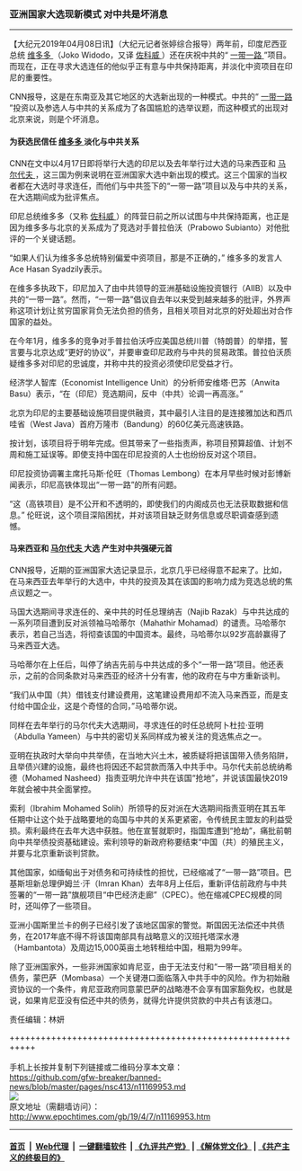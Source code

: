### 亚洲国家大选现新模式 对中共是坏消息
------------------------

<p>
 【大纪元2019年04月08日讯】（大纪元记者张婷综合报导）两年前，印度尼西亚总统
 <a href="http://www.epochtimes.com/gb/tag/%E7%BB%B4%E5%A4%9A%E5%A4%9A.html">
  维多多
 </a>
 （Joko Widodo，又译
 <a href="http://www.epochtimes.com/gb/tag/%E4%BD%90%E7%A7%91%E5%A8%81.html">
  佐科威
 </a>
 ）还在庆祝中共的“
 <a href="http://www.epochtimes.com/gb/tag/%E4%B8%80%E5%B8%A6%E4%B8%80%E8%B7%AF.html">
  一带一路
 </a>
 ”项目。而现在，正在寻求大选连任的他似乎正有意与中共保持距离，并淡化中资项目在印尼的重要性。
</p>
<p>
 CNN报导，这是在东南亚及其它地区的大选新出现的一种模式。中共的“
 <a href="http://www.epochtimes.com/gb/tag/%E4%B8%80%E5%B8%A6%E4%B8%80%E8%B7%AF.html">
  一带一路
 </a>
 ”投资以及参选人与中共的关系成为了各国尴尬的选举议题，而这种模式的出现对北京来说，则是个坏消息。
</p>
<h4>
 为获选民信任
 <a href="http://www.epochtimes.com/gb/tag/%E7%BB%B4%E5%A4%9A%E5%A4%9A.html">
  维多多
 </a>
 淡化与中共关系
</h4>
<p>
 CNN在文中以4月17日即将举行大选的印尼以及去年举行过大选的马来西亚和
 <a href="http://www.epochtimes.com/gb/tag/%E9%A9%AC%E5%B0%94%E4%BB%A3%E5%A4%AB.html">
  马尔代夫
 </a>
 ，这三国为例来说明在亚洲国家大选中新出现的模式。这三个国家的当权者都在大选时寻求连任，而他们与中共签下的“一带一路”项目以及与中共的关系，在大选期间成为批评焦点。
</p>
<p>
 印尼总统维多多（又称
 <a href="http://www.epochtimes.com/gb/tag/%E4%BD%90%E7%A7%91%E5%A8%81.html">
  佐科威
 </a>
 ）的阵营日前之所以试图与中共保持距离，也正是因为维多多与北京的关系成为了竞选对手普拉伯沃（Prabowo Subianto）对他批评的一个关键话题。
</p>
<p>
 “如果人们认为维多多总统特别偏爱中资项目，那是不正确的，” 维多多的发言人Ace Hasan Syadzily表示。
</p>
<p>
 在维多多执政下，印尼加入了由中共领导的亚洲基础设施投资银行（AIIB）以及中共的“一带一路”。然而，“一带一路”倡议自去年以来受到越来越多的批评，外界声称这项计划让贫穷国家背负无法负担的债务，且相关项目对北京的好处超出对合作国家的益处。
</p>
<p>
 在今年1月，维多多的竞争对手普拉伯沃呼应美国总统川普（特朗普）的举措，誓言要与北京达成“更好的协议”，并要审查印尼政府与中共的贸易政策。普拉伯沃质疑维多多对印尼的忠诚度，并称中共的投资必须使印尼受益才行。
</p>
<p>
 经济学人智库（Economist Intelligence Unit）的分析师安维塔·巴苏（Anwita Basu）表示，“在（印尼）竞选期间，反中（中共）论调一再高涨。”
</p>
<p>
 北京为印尼的主要基础设施项目提供融资，其中最引人注目的是连接雅加达和西爪哇省（West Java）首府万隆市（Bandung）的60亿美元高速铁路。
</p>
<p>
 按计划，该项目将于明年完成。但其带来了一些指责声，称项目预算超值、计划不周和施工延误等。即使支持中国在印尼投资的人士也纷纷反对这个项目。
</p>
<p>
 印尼投资协调署主席托马斯‧伦旺（Thomas Lembong）在本月早些时候对彭博新闻表示，印尼高铁体现出“一带一路”的所有问题。
</p>
<p>
 “这（高铁项目）是不公开和不透明的，即使我们的内阁成员也无法获取数据和信息。” 伦旺说，这个项目深陷困扰，并对该项目缺乏财务信息或尽职调查感到遗憾。
</p>
<h4>
 马来西亚和
 <a href="http://www.epochtimes.com/gb/tag/%E9%A9%AC%E5%B0%94%E4%BB%A3%E5%A4%AB.html">
  马尔代夫
 </a>
 大选 产生对中共强硬元首
</h4>
<p>
 CNN报导，近期的亚洲国家大选记录显示，北京几乎已经得意不起来了。比如，在马来西亚去年举行的大选中，中共的投资及其在该国的影响力成为竞选总统的焦点议题之一。
</p>
<p>
 马国大选期间寻求连任的、亲中共的时任总理纳吉（Najib Razak）与中共达成的一系列项目遭到反对派领袖马哈蒂尔（Mahathir Mohamad）的谴责。马哈蒂尔表示，若自己当选，将彻查该国的中国资本。最终，马哈蒂尔以92岁高龄赢得了马来西亚大选。
</p>
<p>
 马哈蒂尔在上任后，叫停了纳吉先前与中共达成的多个“一带一路”项目。他还表示，之前的合同条款对马来西亚的经济十分有害，他的政府在与中方重新谈判。
</p>
<p>
 “我们从中国（共）借钱支付建设费用，这笔建设费用却不流入马来西亚，而是支付给中国企业，这是个奇怪的合同，”马哈蒂尔说。
</p>
<p>
 同样在去年举行的马尔代夫大选期间，寻求连任的时任总统阿卜杜拉·亚明（Abdulla Yameen）与中共的密切关系同样成为被关注的竞选焦点之一。
</p>
<p>
 亚明在执政时大举向中共举债，在当地大兴土木，被质疑将把该国带入债务陷阱，且举债兴建的设施，最终也将因还不起贷款而落入中共手中。马尔代夫前总统纳希德（Mohamed Nasheed）指责亚明允许中共在该国“抢地”，并说该国最快2019年就会被中共全面掌控。
</p>
<p>
 索利（Ibrahim Mohamed Solih）所领导的反对派在大选期间指责亚明在其五年任期中让这个处于战略要地的岛国与中共的关系更紧密，令传统民主盟友的利益受损。索利最终在去年大选中获胜。他在宣誓就职时，指国库遭到“抢劫”，痛批前朝向中共举债投资基础建设。索利领导的新政府称要结束“中国（共）的殖民主义，并要与北京重新谈判贷款。
</p>
<p>
 其他国家，如缅甸出于对债务和可持续性的担忧，已经缩减了“一带一路”项目。巴基斯坦新总理伊姆兰‧汗（Imran Khan）去年8月上任后，重新评估前政府与中共签署的“一带一路”旗舰项目“中巴经济走廊”（CPEC）。他在缩减CPEC规模的同时，还叫停了一些项目。
</p>
<p>
 亚洲小国斯里兰卡的例子已经引发了该地区国家的警觉。斯国因无法偿还中共债务，在2017年底不得不将该国南部具有战略意义的汉班托塔深水港（Hambantota）及周边15,000英亩土地转租给中国，租期为99年。
</p>
<p>
 除了亚洲国家外，一些非洲国家如肯尼亚，由于无法支付和“一带一路”项目相关的债务，蒙巴萨（Mombasa）一个关键港口面临落入中共手中的风险。作为初始融资协议的一个条件，肯尼亚政府同意蒙巴萨的战略港不会享有国家豁免权，也就是说，如果肯尼亚没有偿还中共的债务，就得允许提供贷款的中共占有该港口。
</p>
<p>
 责任编辑：林妍
</p>

+++++++++++++++++++++++++++++++++++++++++++++++++++++++++++<br/><br/>
手机上长按并复制下列链接或二维码分享本文章：<br/>
https://github.com/gfw-breaker/banned-news/blob/master/pages/nsc413/n11169953.md <br/>
<a href='https://github.com/gfw-breaker/banned-news/blob/master/pages/nsc413/n11169953.md'><img src='https://github.com/gfw-breaker/banned-news/blob/master/pages/nsc413/n11169953.md.png'/></a> <br/>
原文地址（需翻墙访问）：http://www.epochtimes.com/gb/19/4/7/n11169953.htm


------------------------
#### [首页](https://github.com/gfw-breaker/banned-news/blob/master/README.md) &nbsp;|&nbsp; [Web代理](https://github.com/labour-camp/helloworld) &nbsp;|&nbsp; [一键翻墙软件](https://github.com/gfw-breaker/nogfw/blob/master/README.md) &nbsp;| [《九评共产党》](https://github.com/gfw-breaker/9ping.md/blob/master/README.md#九评之一评共产党是什么) | [《解体党文化》](https://github.com/gfw-breaker/jtdwh.md/blob/master/README.md) | [《共产主义的终极目的》](https://github.com/gfw-breaker/gczydzjmd.md/blob/master/README.md)


